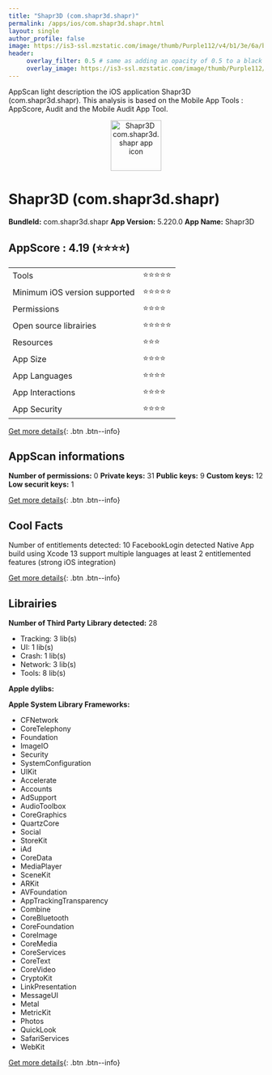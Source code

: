 ```yaml
---
title: "Shapr3D (com.shapr3d.shapr)"
permalink: /apps/ios/com.shapr3d.shapr.html
layout: single
author_profile: false
image: https://is3-ssl.mzstatic.com/image/thumb/Purple112/v4/b1/3e/6a/b13e6a1f-7085-f240-1a4d-ec7384ac5a8d/AppIcon-0-1x_U007emarketing-5-0-85-220.png/512x512bb.jpg
header: 
     overlay_filter: 0.5 # same as adding an opacity of 0.5 to a black background
     overlay_image: https://is3-ssl.mzstatic.com/image/thumb/Purple112/v4/b1/3e/6a/b13e6a1f-7085-f240-1a4d-ec7384ac5a8d/AppIcon-0-1x_U007emarketing-5-0-85-220.png/512x512bb.jpg
---
```

AppScan light description the iOS application Shapr3D (com.shapr3d.shapr). This analysis is based on the Mobile App Tools : AppScore, Audit and the Mobile Audit App Tool.

  
  
<div style="text-align: center;"><img src="https://is3-ssl.mzstatic.com/image/thumb/Purple112/v4/b1/3e/6a/b13e6a1f-7085-f240-1a4d-ec7384ac5a8d/AppIcon-0-1x_U007emarketing-5-0-85-220.png/512x512bb.jpg" width="100" height="100" alt="Shapr3D com.shapr3d.shapr app icon"></div>  
  
# Shapr3D (com.shapr3d.shapr)

**BundleId:** com.shapr3d.shapr
**App Version:** 5.220.0
**App Name:** Shapr3D


## AppScore : 4.19 (⭐️⭐️⭐️⭐️) 

<table>
<tr><td> Tools </td><td> ⭐️⭐️⭐️⭐️⭐️ </td></tr>
<tr><td> Minimum iOS version supported </td><td> ⭐️⭐️⭐️⭐️⭐️ </td></tr>
<tr><td> Permissions </td><td> ⭐️⭐️⭐️⭐️ </td></tr>
<tr><td> Open source librairies </td><td> ⭐️⭐️⭐️⭐️⭐️ </td></tr>
<tr><td> Resources </td><td> ⭐️⭐️⭐️ </td></tr>
<tr><td> App Size </td><td> ⭐️⭐️⭐️⭐️ </td></tr>
<tr><td> App Languages </td><td> ⭐️⭐️⭐️⭐️ </td></tr>
<tr><td> App Interactions </td><td> ⭐️⭐️⭐️⭐️ </td></tr>
<tr><td> App Security </td><td> ⭐️⭐️⭐️⭐️ </td></tr>
</table>

[Get more details](/pricing.html){: .btn .btn--info}  
  
## AppScan informations 

**Number of permissions:** 0
**Private keys:** 31
**Public keys:** 9
**Custom keys:** 12
**Low securit keys:** 1
  
[Get more details](/pricing.html){: .btn .btn--info}

## Cool Facts

Number of entitlements detected: 10
FacebookLogin detected
Native App
build using Xcode 13
support multiple languages
at least 2 entitlemented features (strong iOS integration)
  
[Get more details](/pricing.html){: .btn .btn--info}

## Librairies 
**Number of Third Party Library detected:** 28
- Tracking: 3 lib(s)
- UI: 1 lib(s)
- Crash: 1 lib(s)
- Network: 3 lib(s)
- Tools: 8 lib(s)

**Apple dylibs:**


**Apple System Library Frameworks:**
- CFNetwork
- CoreTelephony
- Foundation
- ImageIO
- Security
- SystemConfiguration
- UIKit
- Accelerate
- Accounts
- AdSupport
- AudioToolbox
- CoreGraphics
- QuartzCore
- Social
- StoreKit
- iAd
- CoreData
- MediaPlayer
- SceneKit
- ARKit
- AVFoundation
- AppTrackingTransparency
- Combine
- CoreBluetooth
- CoreFoundation
- CoreImage
- CoreMedia
- CoreServices
- CoreText
- CoreVideo
- CryptoKit
- LinkPresentation
- MessageUI
- Metal
- MetricKit
- Photos
- QuickLook
- SafariServices
- WebKit


  
[Get more details](/pricing.html){: .btn .btn--info}

